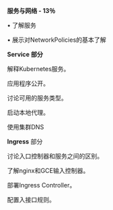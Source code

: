 **服务与网络 - 13％**

•  了解服务

•  展示对NetworkPolicies的基本了解



**Service 部分**

解释Kubernetes服务。

应用程序公开。

讨论可用的服务类型。

启动本地代理。

使用集群DNS



**Ingress** 部分

讨论入口控制器和服务之间的区别。

了解nginx和GCE输入控制器。

部署Ingress Controller。

配置入接口规则。
